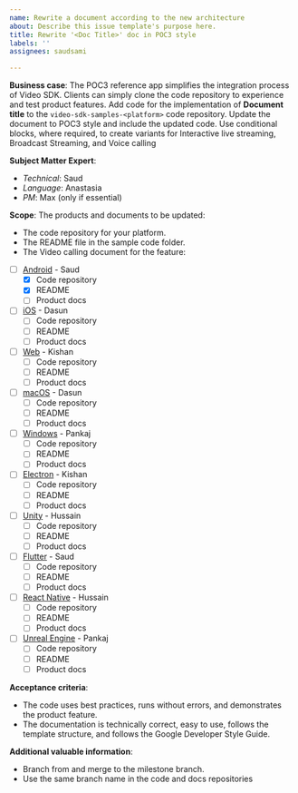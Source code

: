```yaml
---
name: Rewrite a document according to the new architecture
about: Describe this issue template's purpose here.
title: Rewrite '<Doc Title>' doc in POC3 style
labels: ''
assignees: saudsami

---
```


**Business case**: The POC3 reference app simplifies the integration process of Video SDK. Clients can simply clone the code repository to experience and test product features. Add code for the implementation of **Document title** to the `video-sdk-samples-<platform>` code repository. Update the document to POC3 style and include the updated code. Use conditional blocks, where required, to create variants for Interactive live streaming, Broadcast Streaming, and Voice calling

**Subject Matter Expert**:
- *Technical*: Saud
- *Language*: Anastasia
- *PM*: Max (only if essential)

**Scope**: The products and documents to be updated:
* The code repository for your platform.
* The README file in the sample code folder.
* The Video calling document for the feature: <document-link>

- [ ] [Android](https://github.com/AgoraIO/video-sdk-samples-android) - Saud
    - [x] Code repository
    - [x] README
    - [ ] Product docs
- [ ] [iOS](https://github.com/AgoraIO/video-sdk-samples-ios) - Dasun
    - [ ] Code repository
    - [ ] README
    - [ ] Product docs
- [ ] [Web](https://github.com/AgoraIO/video-sdk-samples-js) - Kishan
    - [ ] Code repository
    - [ ] README
    - [ ] Product docs
- [ ] [macOS](https://github.com/AgoraIO/video-sdk-samples-macos) - Dasun
    - [ ] Code repository
    - [ ] README
    - [ ] Product docs
- [ ] [Windows](https://github.com/AgoraIO/video-sdk-samples-windows) - Pankaj
    - [ ] Code repository
    - [ ] README
    - [ ] Product docs
- [ ] [Electron](https://github.com/AgoraIO/video-sdk-samples-electron) - Kishan
    - [ ] Code repository
    - [ ] README
    - [ ] Product docs
- [ ] [Unity](https://github.com/AgoraIO/video-sdk-samples-unity) - Hussain
    - [ ] Code repository
    - [ ] README
    - [ ] Product docs
- [ ] [Flutter](https://github.com/AgoraIO/video-sdk-samples-flutter) - Saud
    - [ ] Code repository
    - [ ] README
    - [ ] Product docs
- [ ] [React Native](https://github.com/AgoraIO/video-sdk-samples-reactnative) - Hussain
    - [ ] Code repository
    - [ ] README
    - [ ] Product docs
- [ ] [Unreal Engine](https://github.com/AgoraIO/video-sdk-samples-unreal-engine) - Pankaj
    - [ ] Code repository
    - [ ] README
    - [ ] Product docs

**Acceptance criteria**: 
* The code uses best practices, runs without errors, and demonstrates the product feature.
* The documentation is technically correct, easy to use, follows the template structure, and follows the Google Developer Style Guide.

**Additional valuable information**: 
* Branch from and merge to the milestone branch.
* Use the same branch name in the code and docs repositories
